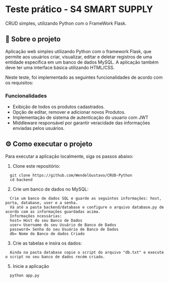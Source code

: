 # Teste prático -  S4 SMART SUPPLY

CRUD simples, utilizando Python com o FrameWork Flask.

## 📖 Sobre o projeto

Aplicação web simples utilizando Python com o framework Flask, que permite aos usuários criar, visualizar, editar e deletar registros de uma entidade específica em um banco de dados MySQL. A aplicação também deve ter uma interface básica utilizando HTML/CSS.

Neste teste, foi implementado as seguintes funcionalidades de acordo com os requisitos:

### Funcionalidades
- Exibição de todos os produtos cadastrados.
- Opção de editar, remover e adicionar novos Produtos.
- Implementação de sistema de autenticação do usuario com JWT
- Middleware responsável por garantir veracidade das informações enviadas pelos usuários.

## ⚙️ Como executar o projeto

Para executar a aplicação localmente, siga os passos abaixo:

1. Clone este repositório:

```
  git clone https://github.com/WendelGustavo/CRUD-Python
  cd backend
```

2. Crie um banco de dados no MySQL:

```
  Crie um banco de dados SQL e guarde as seguintes informações: host, porta, database, user e a senha.
  Vá até a pasta backend/database e configure o arquivo database.py de acordo com as informações guardadas acima.
  Informações ncessárias: 
  host= Host do seu Banco de Dados
  user= Username do seu Usuário de Banco de Dados
  password= Senha do seu Usuário de Banco de Dados
  db= Nome do Banco de dados Criado
```

3. Crie as tabelas e insira os dados:
```
  Ainda na pasta database copie o script do arquivo "db.txt" e execute o script no seu banco de dados recém criado.
```


5. Inicie a aplicação
```
  python app.py
```
